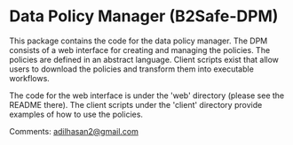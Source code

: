 # Data Policy Manager (B2Safe-DPM)
This package contains the code for the data policy manager. The DPM consists of
a web interface for creating and managing the policies. The policies are defined
in an abstract language. Client scripts exist that allow users to download the
policies and transform them into executable workflows.

The code for the web interface is under the 'web' directory (please see the
  README there). The client scripts under the 'client' directory provide examples
  of how to use the policies.

Comments:
adilhasan2@gmail.com
